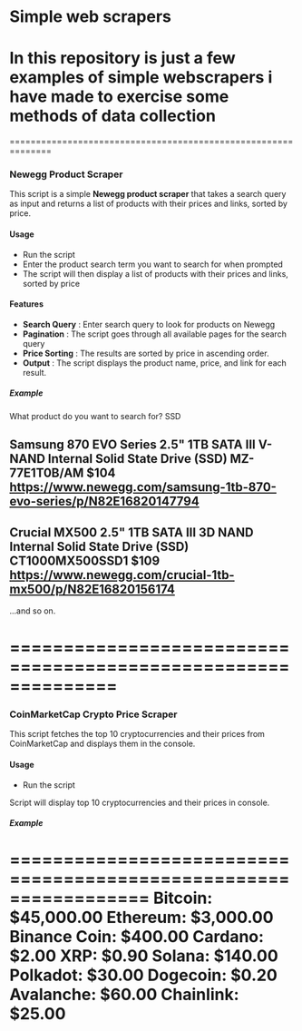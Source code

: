 # Simple web scrapers

In this repository is just a few examples of simple webscrapers i have made to exercise some methods of data collection
==============================================================
==============================================================

### Newegg Product Scraper

This script is a simple **Newegg product scraper** that takes a search query as input and returns a list of products with their prices and links, sorted by price.

#### Usage
* Run the script
* Enter the product search term you want to search for when prompted
* The script will then display a list of products with their prices and links, sorted by price

#### Features
* **Search Query** : Enter search query to look for products on Newegg
* **Pagination** : The script goes through all available pages for the search query
* **Price Sorting** : The results are sorted by price in ascending order.
* **Output** : The script displays the product name, price, and link for each result.

##### **Example**

What product do you want to search for? SSD

Samsung 870 EVO Series 2.5" 1TB SATA III V-NAND Internal Solid State Drive (SSD) MZ-77E1T0B/AM
$104
https://www.newegg.com/samsung-1tb-870-evo-series/p/N82E16820147794
-------------------------------

Crucial MX500 2.5" 1TB SATA III 3D NAND Internal Solid State Drive (SSD) CT1000MX500SSD1
$109
https://www.newegg.com/crucial-1tb-mx500/p/N82E16820156174
-------------------------------

...and so on.

==============================================================
==============================================================

### CoinMarketCap Crypto Price Scraper

This script fetches the top 10 cryptocurrencies and their prices from CoinMarketCap and displays them in the console.

#### **Usage**

* Run the script

Script will display top 10 cryptocurrencies and their prices in console.

##### **Example**

=================================================================
Bitcoin: $45,000.00
Ethereum: $3,000.00
Binance Coin: $400.00
Cardano: $2.00
XRP: $0.90
Solana: $140.00
Polkadot: $30.00
Dogecoin: $0.20
Avalanche: $60.00
Chainlink: $25.00
=================================================================

